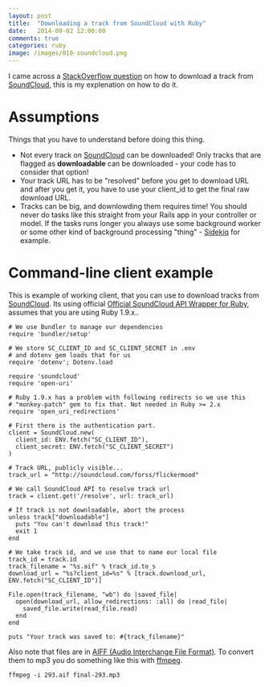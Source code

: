 ```yaml
---
layout: post
title:  "Downloading a track from SoundCloud with Ruby"
date:   2014-09-02 12:00:00
comments: true
categories: ruby
image: /images/010-soundcloud.png
---
```


I came across a [StackOverflow question](http://stackoverflow.com/questions/25622120/downloading-a-track-from-soundcloud-using-ruby-sdk/25623734) on how to download a track from [SoundCloud], this is my explenation on how to do it.

# Assumptions

Things that you have to understand before doing this thing.

 - Not every track on [SoundCloud] can be downloaded! Only tracks that are flagged as **downloadable** can be downloaded - your code has to consider that option!
 - Your track URL has to be "resolved" before you get to download URL and after you get it, you have to use your client_id to get the final raw download URL.
 - Tracks can be big, and downlowding them requires time! You should never do tasks like this straight from your Rails app in your controller or model. If the tasks runs longer you always use some background worker or some other kind of background processing "thing" - [Sidekiq] for example.

# Command-line client example

This is example of working client, that you can use to download tracks from [SoundCloud]. Its using official [Official SoundCloud API Wrapper for Ruby][sc-ruby], assumes that you are using Ruby 1.9.x..

    # We use Bundler to manage our dependencies
    require 'bundler/setup'

    # We store SC_CLIENT_ID and SC_CLIENT_SECRET in .env
    # and dotenv gem loads that for us
    require 'dotenv'; Dotenv.load

    require 'soundcloud'
    require 'open-uri'

    # Ruby 1.9.x has a problem with following redirects so we use this
    # "monkey-patch" gem to fix that. Not needed in Ruby >= 2.x
    require 'open_uri_redirections'
    
    # First there is the authentication part.
    client = SoundCloud.new(
      client_id: ENV.fetch("SC_CLIENT_ID"),
      client_secret: ENV.fetch("SC_CLIENT_SECRET")
    )
    
    # Track URL, publicly visible...
    track_url = "http://soundcloud.com/forss/flickermood"
    
    # We call SoundCloud API to resolve track url
    track = client.get('/resolve', url: track_url)
    
    # If track is not downloadable, abort the process
    unless track["downloadable"]
      puts "You can't download this track!"
      exit 1
    end
    
    # We take track id, and we use that to name our local file
    track_id = track.id
    track_filename = "%s.aif" % track_id.to_s
    download_url = "%s?client_id=%s" % [track.download_url, ENV.fetch("SC_CLIENT_ID")]
    
    File.open(track_filename, "wb") do |saved_file|
      open(download_url, allow_redirections: :all) do |read_file|
        saved_file.write(read_file.read)
      end
    end
    
    puts "Your track was saved to: #{track_filename}"

Also note that files are in [AIFF (Audio Interchange File Format)](http://www.digitalpreservation.gov/formats/fdd/fdd000005.shtml). To convert them to mp3 you do something like this with [ffmpeg].

    ffmpeg -i 293.aif final-293.mp3

[SoundCloud]: https://soundcloud.com/
[sc-ruby]: https://github.com/soundcloud/soundcloud-ruby
[Sidekiq]: http://sidekiq.org/
[ffmpeg]: https://www.ffmpeg.org/
